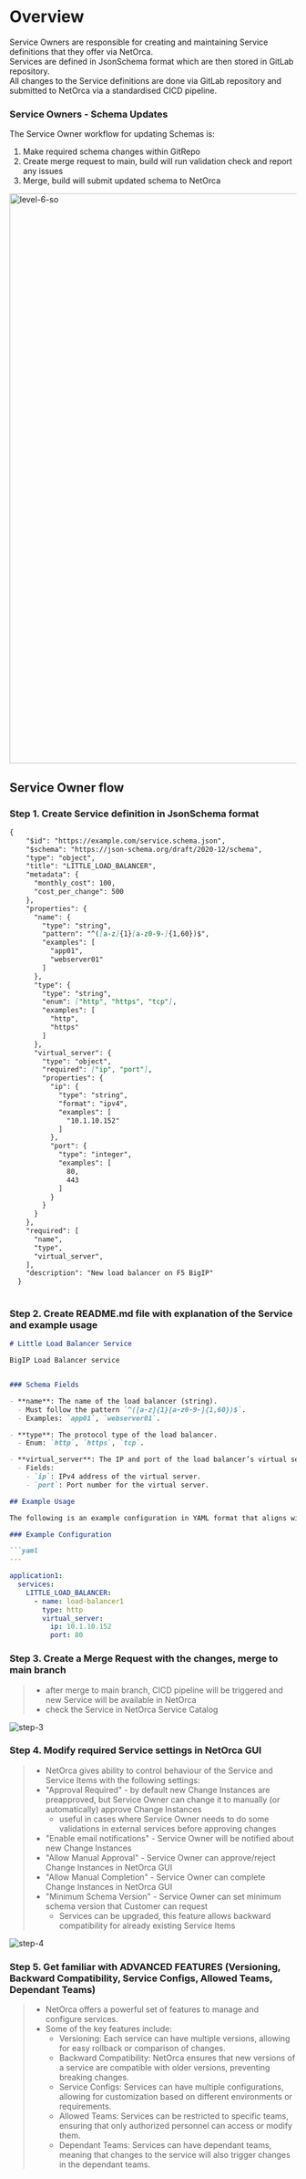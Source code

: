 # Overview

Service Owners are responsible for creating and maintaining Service definitions that they offer via NetOrca.<br>
Services are defined in JsonSchema format which are then stored in GitLab repository.<br>
All changes to the Service definitions are done via GitLab repository and submitted to NetOrca via a standardised CICD pipeline.


### Service Owners - Schema Updates

The Service Owner workflow for updating Schemas is:

1. Make required schema changes within GitRepo
2. Create merge request to main, build will run validation check and report any issues
3. Merge, build will submit updated schema to NetOrca

<img src="../../images/level6_so.gif" alt="level-6-so" width="1000">

## Service Owner flow
### Step 1. Create Service definition in JsonSchema format

```md
{
    "$id": "https://example.com/service.schema.json",
    "$schema": "https://json-schema.org/draft/2020-12/schema",
    "type": "object",
    "title": "LITTLE_LOAD_BALANCER",                                    #<---- `title` is unique identifier of the Service in NetOrca
    "metadata": {                                                       #<---- `metadata` is a place where Service Owner can put any information about the Service
      "monthly_cost": 100,                                              #<---- one of NetOrca features is Charging
      "cost_per_change": 500
    },
    "properties": {
      "name": {                                                         #<---- `name` is the only required property in the Service definition
        "type": "string",
        "pattern": "^([a-z]{1}[a-z0-9-]{1,60})$",                       #<---- jsonschema offers powerful validation capabilities like enums, regex, lists, objects in objects etc
        "examples": [
          "app01",
          "webserver01"
        ]
      },
      "type": {
        "type": "string",
        "enum": ["http", "https", "tcp"],                               
        "examples": [
          "http",
          "https"
        ]
      },
      "virtual_server": {
        "type": "object",
        "required": ["ip", "port"],
        "properties": {
          "ip": {
            "type": "string",
            "format": "ipv4",
            "examples": [
              "10.1.10.152"
            ]
          },
          "port": {
            "type": "integer",
            "examples": [
              80,
              443
            ]
          }
        }
      }
    },
    "required": [
      "name",
      "type",
      "virtual_server",
    ],
    "description": "New load balancer on F5 BigIP"
  }
  
```


### Step 2. Create README.md file with explanation of the Service and example usage

```md
# Little Load Balancer Service

BigIP Load Balancer service


### Schema Fields

- **name**: The name of the load balancer (string).
  - Must follow the pattern `^([a-z]{1}[a-z0-9-]{1,60})$`.
  - Examples: `app01`, `webserver01`.

- **type**: The protocol type of the load balancer.
  - Enum: `http`, `https`, `tcp`.

- **virtual_server**: The IP and port of the load balancer’s virtual server.
  - Fields:
    - `ip`: IPv4 address of the virtual server.
    - `port`: Port number for the virtual server.

## Example Usage

The following is an example configuration in YAML format that aligns with the JSON schema.

### Example Configuration

```yaml
---

application1:
  services:
    LITTLE_LOAD_BALANCER:
      - name: load-balancer1
        type: http
        virtual_server:
          ip: 10.1.10.152
          port: 80
```


### Step 3. Create a Merge Request with the changes, merge to main branch

> - after merge to main branch, CICD pipeline will be triggered and new Service will be available in NetOrca
> - check the Service in NetOrca Service Catalog

![step-3](../../images/netorca_demo_service_owner.gif)


### Step 4. Modify required Service settings in NetOrca GUI

> - NetOrca gives ability to control behaviour of the Service and Service Items with the following settings:
> - "Approval Required" - by default new Change Instances are preapproved, but Service Owner can change it to manually (or automatically) approve Change Instances
>   * useful in cases where Service Owner needs to do some validations in external services before approving changes
> - "Enable email notifications" - Service Owner will be notified about new Change Instances
> - "Allow Manual Approval" - Service Owner can approve/reject Change Instances in NetOrca GUI
> - "Allow Manual Completion" - Service Owner can complete Change Instances in NetOrca GUI
> - "Minimum Schema Version" - Service Owner can set minimum schema version that Customer can request
>   * Services can be upgraded, this feature allows backward compatibility for already existing Service Items

![step-4](../../images/level6_demo_service_owner_settings.png)


### Step 5. Get familiar with ADVANCED FEATURES (Versioning, Backward Compatibility, Service Configs, Allowed Teams, Dependant Teams)

> - NetOrca offers a powerful set of features to manage and configure services.
> - Some of the key features include:
>   - Versioning: Each service can have multiple versions, allowing for easy rollback or comparison of changes.
>   - Backward Compatibility: NetOrca ensures that new versions of a service are compatible with older versions, preventing breaking changes.
>   - Service Configs: Services can have multiple configurations, allowing for customization based on different environments or requirements.
>   - Allowed Teams: Services can be restricted to specific teams, ensuring that only authorized personnel can access or modify them.
>   - Dependant Teams: Services can have dependant teams, meaning that changes to the service will also trigger changes in the dependant teams.